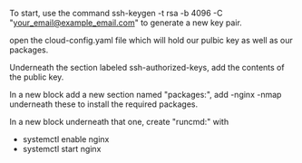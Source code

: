 To start, use the command ssh-keygen -t rsa -b 4096 -C "your_email@example_email.com" to generate a new key pair. 

open the cloud-config.yaml file which will hold our pulbic key as well as our packages.

Underneath the section labeled ssh-authorized-keys, add the contents of the public key. 

In a new block add a new section named "packages:", add 
-nginx
-nmap 
underneath these to install the required packages. 

In a new block underneath that one, create "runcmd:" with 
- systemctl enable nginx
- systemctl start nginx
